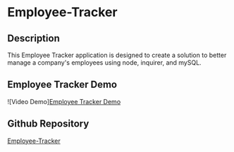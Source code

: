 # Employee-Tracker

## Description
This Employee Tracker application is designed to create a solution to better manage a company's employees using node, inquirer, and mySQL.

## Employee Tracker Demo 
![Video Demo][Employee Tracker Demo](https://drive.google.com/file/d/1hBMXDdbdv4oYLfn22SRqqJ-EcAhSLe2L/view) 

## Github Repository

[Employee-Tracker](https://github.com/sford4186/Employee-Tracker)

